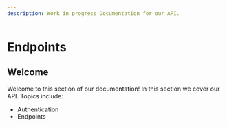 ```yaml
---
description: Work in progress Documentation for our API.
---
```


# Endpoints

## Welcome 

Welcome to this section of our documentation! In this section we cover our API. Topics include:
- Authentication 
- Endpoints 
